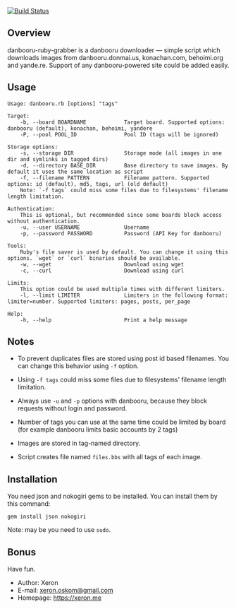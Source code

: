 [![Build Status](https://travis-ci.com/xeron/danbooru-ruby-grabber.svg?branch=master)](https://travis-ci.com/github/xeron/danbooru-ruby-grabber)

## Overview

danbooru-ruby-grabber is a danbooru downloader — simple script which downloads images from danbooru.donmai.us, konachan.com, behoimi.org and yande.re. Support of any danbooru-powered site could be added easily.

## Usage

```
Usage: danbooru.rb [options] "tags"

Target:
    -b, --board BOARDNAME            Target board. Supported options: danbooru (default), konachan, behoimi, yandere
    -P, --pool POOL_ID               Pool ID (tags will be ignored)

Storage options:
    -s, --storage DIR                Storage mode (all images in one dir and symlinks in tagged dirs)
    -d, --directory BASE_DIR         Base directory to save images. By default it uses the same location as script
    -f, --filename PATTERN           Filename pattern. Supported options: id (default), md5, tags, url (old default)
    Note: `-f tags` could miss some files due to filesystems' filename length limitation.

Authentication:
    This is optional, but recommended since some boards block access without authentication.
    -u, --user USERNAME              Username
    -p, --password PASSWORD          Password (API Key for danbooru)

Tools:
    Ruby's file saver is used by default. You can change it using this options. `wget` or `curl` binaries should be available.
    -w, --wget                       Download using wget
    -c, --curl                       Download using curl

Limits:
    This option could be used multiple times with different limiters.
    -l, --limit LIMITER              Limiters in the following format: limiter=number. Supported limiters: pages, posts, per_page

Help:
    -h, --help                       Print a help message
```

## Notes

* To prevent duplicates files are stored using post id based filenames. You can change this behavior using `-f` option.

* Using `-f tags` could miss some files due to filesystems' filename length limitation.

* Always use `-u` and `-p` options with danbooru, because they block requests without login and password.

* Number of tags you can use at the same time could be limited by board (for example danbooru limits basic accounts by 2 tags)

* Images are stored in tag-named directory.

* Script creates file named `files.bbs` with all tags of each image.

## Installation

You need json and nokogiri gems to be installed. You can install them by this command:

`gem install json nokogiri`

Note: may be you need to use `sudo`.

## Bonus

Have fun.

* Author: Xeron
* E-mail: xeron.oskom@gmail.com
* Homepage: https://xeron.me
